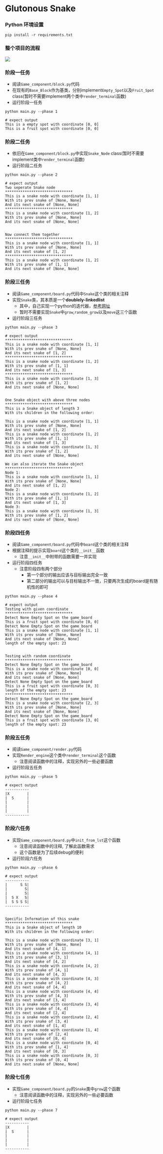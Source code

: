 # Glutonous Snake

### Python 环境设置
```{bash}
pip install -r requirements.txt
```

### 整个项目的流程
![](resources/flow_chart.png)


### 阶段一任务
* 阅读`Game_component/block.py`代码
* 在现有的`Base_Block`作为基类，分别implement`Empty_Spot`以及`Fruit_Spot` class(暂时不需要implement两个类中`render_terminal`函数)
* 运行阶段一任务
```{bash}
python main.py --phase 1

# expect output
This is a empty spot with coordinate [0, 0]
This is a fruit spot with coordinate [0, 0]
```



### 阶段二任务
* 依旧在`Game_component/block.py`中实现`Snake_Node` class(暂时不需要implement类中`render_terminal`函数)
* 运行阶段二任务
```{bash}
python main.py --phase 2

# expect output
Two seperate Snake node
*******************************
This is a snake node with coordinate [1, 1]
With its prev snake of [None, None]
And its next snake of [None, None]
*******************************
This is a snake node with coordinate [1, 2]
With its prev snake of [None, None]
And its next snake of [None, None]


Now connect them together
*******************************
This is a snake node with coordinate [1, 1]
With its prev snake of [None, None]
And its next snake of [1, 2]
*******************************
This is a snake node with coordinate [1, 2]
With its prev snake of [1, 1]
And its next snake of [None, None]
```

### 阶段三任务
* 阅读`Game_component/board.py`代码中`Snake`这个类的相关注释
* 实现`Snake`类，其本质是一个**doublely-linkedlist**
  * 其中，自己实现一个python的迭代器，[参考网址]([Game_component/board.py](https://www.runoob.com/python3/python3-iterator-generator.html))
  * 暂时不需要实现`Snake`中`grow`,`random_grow`以及`move`这三个函数
* 运行阶段三任务
```{bash}
python main.py --phase 3

# expect output
*******************************
This is a snake node with coordinate [1, 1]
With its prev snake of [None, None]
And its next snake of [1, 2]
*******************************
This is a snake node with coordinate [1, 2]
With its prev snake of [1, 1]
And its next snake of [1, 3]
*******************************
This is a snake node with coordinate [1, 3]
With its prev snake of [1, 2]
And its next snake of [None, None]


One Snake object with above three nodes
*******************************
This is a Snake object of length 3
With its children in the following order:

This is a snake node with coordinate [1, 1]
With its prev snake of [None, None]
And its next snake of [1, 2]
This is a snake node with coordinate [1, 2]
With its prev snake of [1, 1]
And its next snake of [1, 3]
This is a snake node with coordinate [1, 3]
With its prev snake of [1, 2]
And its next snake of [None, None]

We can also iterate the Snake object
*******************************
Node 1:
This is a snake node with coordinate [1, 1]
With its prev snake of [None, None]
And its next snake of [1, 2]
Node 2:
This is a snake node with coordinate [1, 2]
With its prev snake of [1, 1]
And its next snake of [1, 3]
Node 3:
This is a snake node with coordinate [1, 3]
With its prev snake of [1, 2]
And its next snake of [None, None]
```


### 阶段四任务
* 阅读`Game_component/board.py`代码中`board`这个类的相关注释
* 根据注释的提示实现`board`这个类的`__init__`函数
  * 注意`__init__`中附带的函数需要一并实现
* 运行阶段四任务
  * 注意阶段四有两个部分
    * 第一个部分的输出应该与目标输出完全一致
    * 第二部分的输出可以与目标输出不一致，只要两次生成的board是有随机性的即可
```{bash}
python main.py --phase 4

# expect output
Testing with given coordinate
*******************************
Detect None Empty Spot on the game_board
This is a fruit spot with coordinate [0, 0]
Detect None Empty Spot on the game_board
This is a snake node with coordinate [1, 1]
With its prev snake of [None, None]
And its next snake of [None, None]
length of the empty spot: 23


Testing with random coordinate
*******************************
Detect None Empty Spot on the game_board
This is a snake node with coordinate [0, 0]
With its prev snake of [None, None]
And its next snake of [None, None]
Detect None Empty Spot on the game_board
This is a fruit spot with coordinate [0, 3]
length of the empty spot: 23
*******************************
Detect None Empty Spot on the game_board
This is a snake node with coordinate [2, 3]
With its prev snake of [None, None]
And its next snake of [None, None]
Detect None Empty Spot on the game_board
This is a fruit spot with coordinate [3, 0]
length of the empty spot: 23
```

### 阶段五任务
* 阅读`Game_component/render.py`代码
* 实现`Render_engine`这个类中`render_terminal`这个函数
  * 注意阅读函数中的注释，实现另外的一些必要函数
* 运行阶段五任务
```{bash}
python main.py --phase 5

# expect output
-----------
|X        |
|  S      |
|         |
|         |
|         |
-----------
```

### 阶段六任务
* 实现`Game_component/board.py`中`init_from_lst`这个函数
  * 注意阅读函数中的注释, 了解此函数需求
  * 这个函数是为了后续debug的便利
* 运行阶段六任务
```{bash}
python main.py --phase 6

# expect output
-----------
|      S S|
|        S|
|        S|
|  S X   S|
|  S S S S|
-----------


Specific Information of this snake
*******************************
This is a Snake object of length 10
With its children in the following order:

This is a snake node with coordinate [3, 1]
With its prev snake of [None, None]
And its next snake of [4, 1]
This is a snake node with coordinate [4, 1]
With its prev snake of [3, 1]
And its next snake of [4, 2]
This is a snake node with coordinate [4, 2]
With its prev snake of [4, 1]
And its next snake of [4, 3]
This is a snake node with coordinate [4, 3]
With its prev snake of [4, 2]
And its next snake of [4, 4]
This is a snake node with coordinate [4, 4]
With its prev snake of [4, 3]
And its next snake of [3, 4]
This is a snake node with coordinate [3, 4]
With its prev snake of [4, 4]
And its next snake of [2, 4]
This is a snake node with coordinate [2, 4]
With its prev snake of [3, 4]
And its next snake of [1, 4]
This is a snake node with coordinate [1, 4]
With its prev snake of [2, 4]
And its next snake of [0, 4]
This is a snake node with coordinate [0, 4]
With its prev snake of [1, 4]
And its next snake of [0, 3]
This is a snake node with coordinate [0, 3]
With its prev snake of [0, 4]
And its next snake of [None, None]
```

### 阶段七任务
* 实现`Game_component/board.py`的`Snake`类中`grow`这个函数
  * 注意阅读函数中的注释，实现另外的一些必要函数
* 运行阶段七任务
```{bash}
python main.py --phase 7

# expect output
-----------
|X        |
|  S      |
|         |
|         |
|         |
-----------
```
